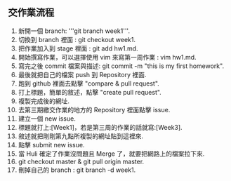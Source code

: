 ## 交作業流程

1. 新開一個 branch: '''git branch week1'''.
2. 切換到 branch 裡面 : git checkout week1.
3. 把作業加入到 stage 裡面 : git add hw1.md.
4. 開始撰寫作業，可以選擇使用 vim 來寫第一周作業 : vim hw1.md.
5. 寫完之後 commit 檔案與描述: git commit -m "this is my first homework".
6. 最後就把自己的檔案 push 到 Repository 裡面.
7. 跑到 github 裡面去點擊 "compare & pull request".
8. 打上標題，簡單的敘述，點擊 "create pull request".
9. 複製完成後的網址.
10. 去第三期繳交作業的地方的 Repository 裡面點擊 issue.
11. 建立一個 new issue.
12. 標題就打上:[Week1]，若是第三周的作業的話就寫:[Week3].
13. 敘述就把剛剛第九點所複製的網址貼到這裡來.
14. 點擊 submit new issue.
15. 當 Huli 確定了作業沒問題且 Merge 了，就要把網路上的檔案拉下來.
16. git checkout master & git pull origin master.
17. 刪掉自己的 branch : git branch -d week1.


